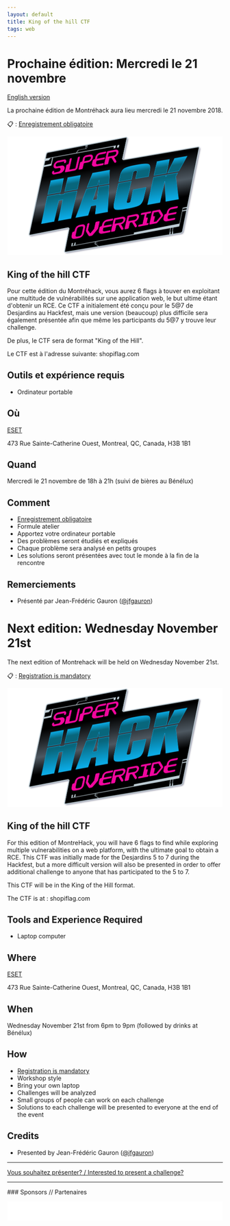 ```yaml
---
layout: default
title: King of the hill CTF
tags: web  
---
```


# Prochaine édition: Mercredi le 21 novembre
[English version](#english)

La prochaine édition de Montréhack aura lieu mercredi le 21 novembre 2018.

:clipboard: : [Enregistrement obligatoire](https://www.eventbrite.ca/e/montrehack-king-of-the-hill-ctf-tickets-52685547892)

![King of the hill CTF](/images/18-11_king-of-the-hill-ctf.png)

## King of the hill CTF
Pour cette édition du Montréhack, vous aurez 6 flags à touver en exploitant une multitude de vulnérabilités sur une application web, le but ultime étant d'obtenir un RCE. Ce CTF a initialement été conçu pour le 5@7 de Desjardins au Hackfest, mais une version (beaucoup) plus difficile sera également présentée afin que même les participants du 5@7 y trouve leur challenge.

De plus, le CTF sera de format "King of the Hill".

Le CTF est à l'adresse suivante: shopiflag.com

## Outils et expérience requis

* Ordinateur portable

## Où

[ESET](https://www.welivesecurity.com/)

473 Rue Sainte-Catherine Ouest, Montreal, QC, Canada, H3B 1B1

## Quand

Mercredi le 21 novembre de 18h à 21h (suivi de bières au Bénélux)

## Comment

* [Enregistrement obligatoire](https://www.eventbrite.ca/e/montrehack-king-of-the-hill-ctf-tickets-52685547892)
* Formule atelier
* Apportez votre ordinateur portable
* Des problèmes seront étudiés et expliqués
* Chaque problème sera analysé en petits groupes
* Les solutions seront présentées avec tout le monde à la fin de la rencontre

## Remerciements

* Présenté par Jean-Frédéric Gauron ([@jfgauron](https://twitter.com/jfgauron ))

<a id="english"></a>

# Next edition: Wednesday November 21st

The next edition of Montrehack will be held on Wednesday November 21st.

:clipboard: : [Registration is mandatory](https://www.eventbrite.ca/e/montrehack-king-of-the-hill-ctf-tickets-52685547892)

![King of the hill CTF](/images/18-11_king-of-the-hill-ctf.png)

## King of the hill CTF

For this edition of MontreHack, you will have 6 flags to find while exploring multiple vulnerabilities on a web platform, with the ultimate goal to obtain a RCE. This CTF was initially made for the Desjardins 5 to 7 during the Hackfest, but a more difficult version will also be presented in order to offer additional challenge to anyone that has participated to the 5 to 7.

This CTF will be in the King of the Hill format.

The CTF is at : shopiflag.com

## Tools and Experience Required

* Laptop computer


## Where

[ESET](https://www.welivesecurity.com/)

473 Rue Sainte-Catherine Ouest, Montreal, QC, Canada, H3B 1B1

## When

Wednesday November 21st from 6pm to 9pm (followed by drinks at Bénélux)


## How

* [Registration is mandatory](https://www.eventbrite.ca/e/montrehack-king-of-the-hill-ctf-tickets-52685547892)
* Workshop style
* Bring your own laptop
* Challenges will be analyzed
* Small groups of people can work on each challenge
* Solutions to each challenge will be presented to everyone at the end of the event

## Credits

* Presented by Jean-Frédéric Gauron ([@jfgauron](https://twitter.com/jfgauron ))

<hr/>

[Vous souhaitez présenter? / Interested to present a challenge?](https://github.com/montrehack/montrehack.github.com/wiki/Present-at-Montrehack)

<hr/>
### Sponsors // Partenaires

[![Brasserie Benelux](/images/benelux.png)](http://brasseriebenelux.com/)
